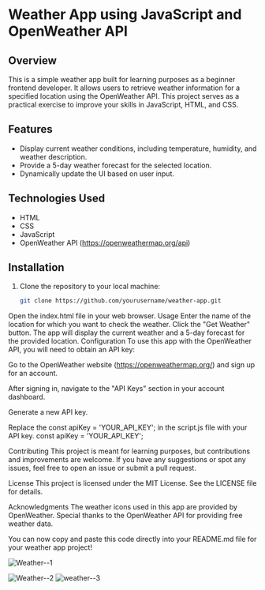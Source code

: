 # Weather App using JavaScript and OpenWeather API

## Overview

This is a simple weather app built for learning purposes as a beginner frontend developer. It allows users to retrieve weather information for a specified location using the OpenWeather API. This project serves as a practical exercise to improve your skills in JavaScript, HTML, and CSS.

## Features

- Display current weather conditions, including temperature, humidity, and weather description.
- Provide a 5-day weather forecast for the selected location.
- Dynamically update the UI based on user input.

## Technologies Used

- HTML
- CSS
- JavaScript
- OpenWeather API (https://openweathermap.org/api)

## Installation

1. Clone the repository to your local machine:

   ```bash
   git clone https://github.com/yourusername/weather-app.git
Open the index.html file in your web browser.
Usage
Enter the name of the location for which you want to check the weather.
Click the "Get Weather" button.
The app will display the current weather and a 5-day forecast for the provided location.
Configuration
To use this app with the OpenWeather API, you will need to obtain an API key:

Go to the OpenWeather website (https://openweathermap.org/) and sign up for an account.

After signing in, navigate to the "API Keys" section in your account dashboard.

Generate a new API key.

Replace the const apiKey = 'YOUR_API_KEY'; in the script.js file with your API key.
const apiKey = 'YOUR_API_KEY';

Contributing
This project is meant for learning purposes, but contributions and improvements are welcome. If you have any suggestions or spot any issues, feel free to open an issue or submit a pull request.

License
This project is licensed under the MIT License. See the LICENSE file for details.

Acknowledgments
The weather icons used in this app are provided by OpenWeather.
Special thanks to the OpenWeather API for providing free weather data.

You can now copy and paste this code directly into your README.md file for your weather app project!


![Weather--1](https://github.com/navanee1609/Weather-app-js/assets/120004894/ff387bc5-e848-4891-87b8-1ace4efde30f)

![Weather--2](https://github.com/navanee1609/Weather-app-js/assets/120004894/91da4fc3-b662-44dd-9bfd-79d9cf44e03d)
![weather--3](https://github.com/navanee1609/Weather-app-js/assets/120004894/b317216e-4657-4e3c-b126-5f333cbffdfd)
